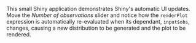 This small Shiny application demonstrates Shiny's automatic UI updates. Move the *Number of observations* slider and notice how the `renderPlot` expression is automatically re-evaluated when its dependant, `input$obs`, changes, causing a new distribution to be generated and the plot to be rendered.